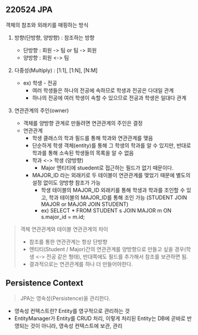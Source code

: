 ## 220524 JPA

객체의 참조와 외래키를 매핑하는 방식
1. 방향(단방향, 양방향) : 참조하는 방향
    - 단방향 : 회원 -> 팀 or 팀 -> 회원
    - 양방향 : 회원 <-> 팀

2. 다중성(Multiply) : [1:1], [1:N], [N:M]
    - ex) 학생 - 전공
        - 여러 학생들은 하나의 전공에 속하므로 학생과 전공은 다대일 관계
        - 하나의 전공에 여러 학생이 속할 수 있으므로 전공과 학생은 일대다 관계
3. 연관관계의 주인(owner)
    - 객체를 양방향 관계로 만들려면 연관관계의 주인은 결정
    - 연관관계
        - 학생 클래스의 학과 필드를 통해 학과와 연관관계를 맺음
        - 단순하게 학생 객체(entity)를 통해 그 학생의 학과를 알 수 있지만, 반대로 학과를 통해 소속된 학생들의 목록을 알 수 없음
        - 학과 <-> 학생 (양방향)
            - Major 엔티티에 stuedent로 접근하는 필드가 없기 때문이다.
        - MAJOR_ID 라는 외래키로 두 테이블이 연관관계를 맺었기 때문에 별도의 설정 없이도 양방향 참조가 가능
            - 학생 테이블의 MAJOR_ID 외래키를 통해 학생과 학과를 조인할 수 있고, 학과 테이블의 MAJOR_ID를 통해 조인 가능 (STUDENT JOIN MAJOR or MAJOR JOIN STUDENT)
            - ex) SELECT * FROM STUDENT s JOIN MAJOR m ON s.major_id = m.id;

> 객체 연관관계와 테이블 연관관계의 차이
> - 참조를 통한 연관관계는 항상 단방향
> - 엔티티(Student / Major)간의 연관관계를 양방향으로 만들고 싶을 경우(학생 <-> 전공 같은 형태), 반대쪽에도 필드를 추가해서 참조를 보관하면 됨.
> - 결과적으로는 연관관계를 하나 더 만들어야한다.

## Persistence Context
> JPA는 영속성(Persistence)을 관리한다.
- 영속성 컨텍스트란? Entity를 영구적으로 관리하는 것
- EntityManager가 Entity를 CRUD 처리, 이렇게 처리된 Entity는 DB에 곧바로 반영되는 것이 아니라, 영속성 컨텍스트에 보관, 관리



